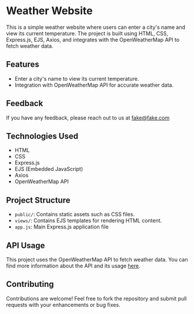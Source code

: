 
# Weather Website


This is a simple weather website where users can enter a city's name and view its current temperature. The project is built using HTML, CSS, Express.js, EJS, Axios, and integrates with the OpenWeatherMap API to fetch weather data.


## Features

- Enter a city's name to view its current temperature.
- Integration with OpenWeatherMap API for accurate weather data.



## Feedback

If you have any feedback, please reach out to us at fake@fake.com


## Technologies Used

 - HTML
 - CSS
 - Express.js
 - EJS (Embedded JavaScript)
 - Axios
 - OpenWeatherMap API


## Project Structure
 - `public/`: Contains static assets such as CSS files.
 - `views/`: Contains EJS templates for rendering HTML content.
 - `app.js`: Main Express.js application file




## API Usage
This project uses the OpenWeatherMap API to fetch weather data. You can find more information about the API and its usage [here](https://openweathermap.org/current).
## Contributing

Contributions are welcome! Feel free to fork the repository and submit pull requests with your enhancements or bug fixes.

